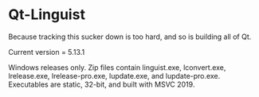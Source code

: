 Qt-Linguist
===========
Because tracking this sucker down is too hard, and so is building all of Qt.

Current version = 5.13.1

Windows releases only. Zip files contain linguist.exe, lconvert.exe, lrelease.exe, lrelease-pro.exe, lupdate.exe, and lupdate-pro.exe. Executables are static, 32-bit, and built with MSVC 2019.
